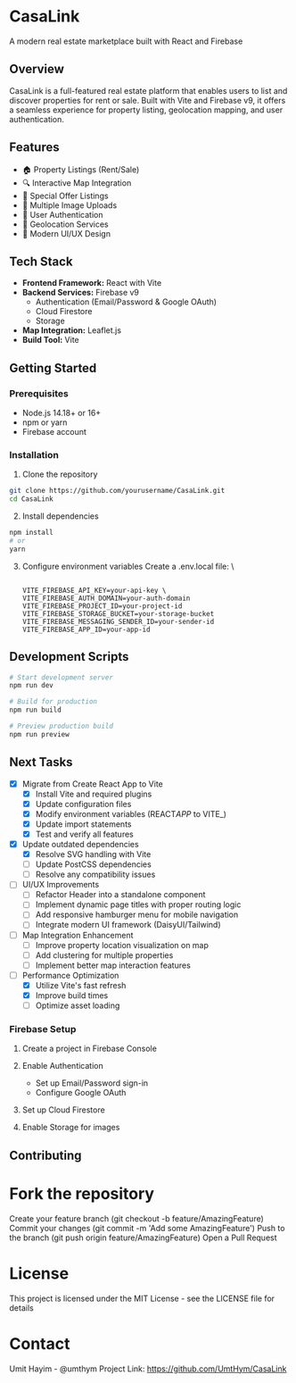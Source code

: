 # CasaLink

A modern real estate marketplace built with React and Firebase

## Overview

CasaLink is a full-featured real estate platform that enables users to list and discover properties for rent or sale. Built with Vite and Firebase v9, it offers a seamless experience for property listing, geolocation mapping, and user authentication.

## Features

- 🏠 Property Listings (Rent/Sale)
- 🔍 Interactive Map Integration
- 🎯 Special Offer Listings
- 📸 Multiple Image Uploads
- 🔐 User Authentication
- 📍 Geolocation Services
- 🎨 Modern UI/UX Design

## Tech Stack

- **Frontend Framework:** React with Vite
- **Backend Services:** Firebase v9
  - Authentication (Email/Password & Google OAuth)
  - Cloud Firestore
  - Storage
- **Map Integration:** Leaflet.js
- **Build Tool:** Vite

## Getting Started

### Prerequisites

- Node.js 14.18+ or 16+
- npm or yarn
- Firebase account

### Installation

1. Clone the repository

```bash
git clone https://github.com/yourusername/CasaLink.git
cd CasaLink

```

2. Install dependencies

```bash
npm install
# or
yarn
```

3. Configure environment variables Create a .env.local file: \

   ```.env

   VITE_FIREBASE_API_KEY=your-api-key \
   VITE_FIREBASE_AUTH_DOMAIN=your-auth-domain
   VITE_FIREBASE_PROJECT_ID=your-project-id
   VITE_FIREBASE_STORAGE_BUCKET=your-storage-bucket
   VITE_FIREBASE_MESSAGING_SENDER_ID=your-sender-id
   VITE_FIREBASE_APP_ID=your-app-id
   ```

## Development Scripts

```bash
# Start development server
npm run dev

# Build for production
npm run build

# Preview production build
npm run preview
```

## Next Tasks

- [x] Migrate from Create React App to Vite
  - [x] Install Vite and required plugins
  - [x] Update configuration files
  - [x] Modify environment variables (REACT*APP* to VITE\_)
  - [x] Update import statements
  - [x] Test and verify all features
- [x] Update outdated dependencies
  - [x] Resolve SVG handling with Vite
  - [ ] Update PostCSS dependencies
  - [ ] Resolve any compatibility issues
- [ ] UI/UX Improvements
  - [ ] Refactor Header into a standalone component
  - [ ] Implement dynamic page titles with proper routing logic
  - [ ] Add responsive hamburger menu for mobile navigation
  - [ ] Integrate modern UI framework (DaisyUI/Tailwind)
- [ ] Map Integration Enhancement
  - [ ] Improve property location visualization on map
  - [ ] Add clustering for multiple properties
  - [ ] Implement better map interaction features
- [ ] Performance Optimization
  - [x] Utilize Vite's fast refresh
  - [x] Improve build times
  - [ ] Optimize asset loading

### Firebase Setup

1. Create a project in Firebase Console
2. Enable Authentication

   - Set up Email/Password sign-in
   - Configure Google OAuth

3. Set up Cloud Firestore
4. Enable Storage for images

## Contributing

# Fork the repository

Create your feature branch (git checkout -b feature/AmazingFeature)
Commit your changes (git commit -m 'Add some AmazingFeature')
Push to the branch (git push origin feature/AmazingFeature)
Open a Pull Request

# License

This project is licensed under the MIT License - see the LICENSE file for details

# Contact

Umit Hayim - @umthym
Project Link: https://github.com/UmtHym/CasaLink
